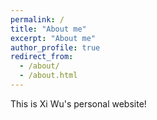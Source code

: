 ```yaml
---
permalink: /
title: "About me"
excerpt: "About me"
author_profile: true
redirect_from: 
  - /about/
  - /about.html
---
```

This is Xi Wu's personal website!


